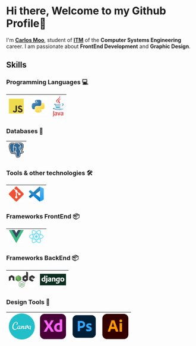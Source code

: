 # Hi there, Welcome to my Github Profile👋

I'm **[Carlos Moo](https://www.linkedin.com/in/carlos-ivan-moo-barrera/)**, student of **[ITM](https://www.itmerida.mx/)** of the **Computer Systems Engineering** career. I am passionate about **FrontEnd Development** and **Graphic Design**.

## Skills

### Programming Languages :computer:

| [<img src="assets/javascript.png" title="js" alt="js" width="40">](https://developer.mozilla.org/en-US/docs/Web/JavaScript) | [<img src="assets/python.png" title="python" alt="python" width="50">](https://www.python.org/) | [<img src="assets/java.png" title="ts" alt="ts" width="30">](https://www.java.com/es/) |
| --------------------------------------------------------------------------------------------------------------------------- | ----------------------------------------------------------------------------------------------- | -------------------------------------------------------------------------------------- |

### Databases :floppy_disk:

| [<img src="assets/postgres.svg" title="postgres" alt="postgres" width="40">](https://www.postgresql.org/) | 
| --------------------------------------------------------------------------------------------------------------------------- |

### Tools & other technologies :hammer_and_wrench:

| [<img src="assets/git.png" title="git" alt="git" width="40">](https://git-scm.com/) | [<img src="assets/vscode.png" width="40">](https://code.visualstudio.com/) |
| --------------------------------------------------------------------------------------------------------------------------- | ----------------------------------------------------------------------------------------------- |

### Frameworks FrontEnd :package:

| [<img src="assets/vue.png" title="vue" alt="vue" width="40">](https://vuejs.org/) | [<img src="assets/react.png" title="react" alt="react" width="40">](https://es.reactjs.org/) | 
| --------------------------------------------------------------------------------------------------------------------------- | ----------------------------------------------------------------------------------------------- |

### Frameworks BackEnd :package:

| [<img src="assets/nodejs.png" title="node" alt="node" width="70">](https://nodejs.org/es/) | [<img src="assets/django.png" title="django" alt="django" width="70">](https://www.djangoproject.com/) |
| --------------------------------------------------------------------------------------------------------------------------- | ----------------------------------------------------------------------------------------------- |

### Design Tools :art:

| [<img src="assets/canva.png" title="canva" alt="canva" width="70">](https://www.canva.com/) | [<img src="assets/adobexd.png" title="adobexd" alt="adobexd" width="70">](https://www.adobe.com/mx/products/xd.html) | [<img src="assets/photoshop.png" title="photoshop" alt="photoshop" width="70">](https://www.adobe.com/mx/products/photoshop.html) | [<img src="assets/Illustrator.png" title="illustrator" alt="illustrator" width="70">](https://www.adobe.com/mx/products/illustrator.html) | 
| ----------------------------------------------------------------------------------- | -------------------------------------------------------------------------- | ----------------------------------------------------------------------------------------------- | ------------------------------------------------------------------------------------------- | 